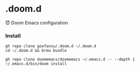 # .doom.d
😈 Doom Emacs configuration

### Install

```shell
gh repo clone goofansu/.doom.d ~/.doom.d
cd ~/.doom.d && brew bundle

gh repo clone doomemacs/doomemacs ~/.emacs.d -- --depth 1
~/.emacs.d/bin/doom install
```
